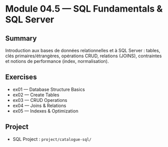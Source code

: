 # Module 04.5 — SQL Fundamentals & SQL Server

## Summary
Introduction aux bases de données relationnelles et à SQL Server : tables, clés primaires/étrangères, opérations CRUD, relations (JOINS), contraintes et notions de performance (index, normalisation).

## Exercises
- ex01 — Database Structure Basics  
- ex02 — Create Tables  
- ex03 — CRUD Operations  
- ex04 — Joins & Relations  
- ex05 — Indexes & Optimization  

## Project
- SQL Project : `project/catalogue-sql/`
